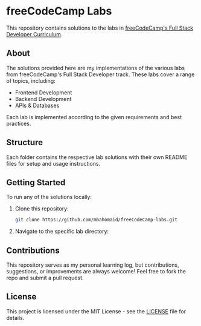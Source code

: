 # freeCodeCamp Labs

This repository contains solutions to the labs in [freeCodeCamp's Full Stack Developer Curriculum](https://www.freecodecamp.org/learn/full-stack-developer).

## About

The solutions provided here are my implementations of the various labs from freeCodeCamp's Full Stack Developer track. These labs cover a range of topics, including:

- Frontend Development
- Backend Development
- APIs & Databases


Each lab is implemented according to the given requirements and best practices.

## Structure

Each folder contains the respective lab solutions with their own README files for setup and usage instructions.

## Getting Started

To run any of the solutions locally:

1. Clone this repository:
   ```bash
   git clone https://github.com/mbahomaid/freeCodeCamp-labs.git
   ```
2. Navigate to the specific lab directory:

## Contributions

This repository serves as my personal learning log, but contributions, suggestions, or improvements are always welcome! Feel free to fork the repo and submit a pull request.

## License

This project is licensed under the MIT License - see the [LICENSE](LICENSE) file for details.

